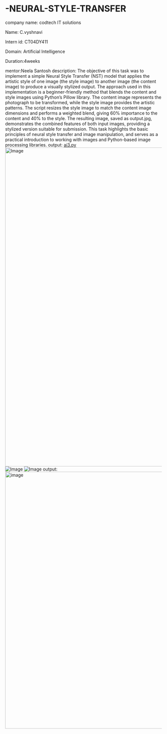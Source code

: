 # -NEURAL-STYLE-TRANSFER
company name: codtech IT solutions

Name: C.vyshnavi

Intern id: CT04DY411

Domain: Artificial Intelligence

Duration:4weeks

mentor:Neela Santosh 
description:
The objective of this task was to implement a simple Neural Style Transfer (NST) model that applies the artistic style of one image (the style image) to another image (the content image) to produce a visually stylized output. The approach used in this implementation is a beginner-friendly method that blends the content and style images using Python’s Pillow library. The content image represents the photograph to be transformed, while the style image provides the artistic patterns. The script resizes the style image to match the content image dimensions and performs a weighted blend, giving 60% importance to the content and 40% to the style. The resulting image, saved as output.jpg, demonstrates the combined features of both input images, providing a stylized version suitable for submission. This task highlights the basic principles of neural style transfer and image manipulation, and serves as a practical introduction to working with images and Python-based image processing libraries.
output:
[ai3.py](https://github.com/user-attachments/files/21823304/ai3.py)
<img width="1536" height="1024" alt="Image" src="https://github.com/user-attachments/assets/6610b604-bfe0-4e3a-aa42-9723a84b019c" />
![Image](https://github.com/user-attachments/assets/cb23c4cd-d847-4faf-ae3f-15f0579f9e78)
![Image](https://github.com/user-attachments/assets/9289c9cf-5d8c-4a8b-8079-50ca2fdeb5e2)
output:
<img width="1822" height="825" alt="image" src="https://github.com/user-attachments/assets/9ab15fd3-9734-4aff-aef0-7e1a839f4d1a" />
